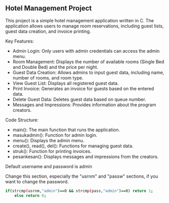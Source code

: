 ## Hotel Management Project


This project is a simple hotel management application written in C. The application allows users to manage room reservations, including guest lists, guest data creation, and invoice printing.

Key Features:
- Admin Login: Only users with admin credentials can access the admin menu.
- Room Management: Displays the number of available rooms (Single Bed and Double Bed) and the price per night.
- Guest Data Creation: Allows admins to input guest data, including name, number of rooms, and room type.
- View Guest List: Displays all registered guest data.
- Print Invoice: Generates an invoice for guests based on the entered data.
- Delete Guest Data: Deletes guest data based on queue number.
- Messages and Impressions: Provides information about the program creators.

Code Structure:
- main(): The main function that runs the application.
- masukadmin(): Function for admin login.
- menu(): Displays the admin menu.
- create(), read(), del(): Functions for managing guest data.
- struk(): Function for printing invoices.
- pesankesan(): Displays messages and impressions from the creators.

Default username and password is admin

Change this section, especially the "usrnm" and "passw" sections, if you want to change the password.
```bash
if(strcmp(usrnm,"admin")==0 && strcmp(pass,"admin")==0) return 1;
    else return 0;
